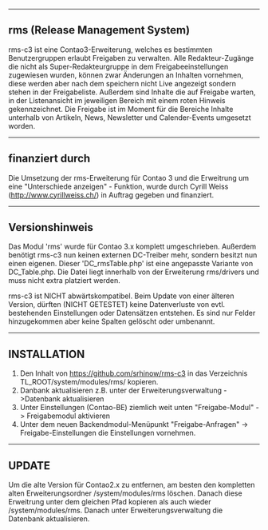 ---------------------------
rms (Release Management System)
---------------------------

rms-c3 ist eine Contao3-Erweiterung, welches es bestimmten Benutzergruppen erlaubt Freigaben zu verwalten. Alle Redakteur-Zugänge die nicht als Super-Redakteurgruppe in dem Freigabeeinstellungen zugewiesen wurden, können zwar Änderungen an Inhalten vornehmen, diese werden aber nach dem speichern nicht Live angezeigt sondern stehen in der Freigabeliste. Außerdem sind Inhalte die auf Freigabe warten, in der Listenansicht im jeweiligen Bereich mit einem roten Hinweis gekennzeichnet. 
Die Freigabe ist im Moment für die Bereiche Inhalte unterhalb von Artikeln, News, Newsletter und Calender-Events umgesetzt worden.

---------------------------
finanziert durch
---------------------------

Die Umsetzung der rms-Erweiterung für Contao 3 und die Erweitrung um eine "Unterschiede anzeigen" - Funktion, wurde durch Cyrill Weiss (http://www.cyrillweiss.ch/) in Auftrag gegeben und finanziert.

---------------------------
Versionshinweis
---------------------------

Das Modul 'rms' wurde für Contao 3.x komplett umgeschrieben. Außerdem benötigt rms-c3 nun keinen externen DC-Treiber mehr, sondern besitzt nun einen eigenen. Dieser 'DC_rmsTable.php' ist eine angepasste Variante von DC_Table.php. Die Datei liegt innerhalb von der Erweiterung rms/drivers und muss nicht extra platziert werden.

rms-c3 ist NICHT abwärtskompatibel. Beim Update von einer älteren Version, dürften (NICHT GETESTET) keine Datenverluste von evtl. bestehenden Einstellungen oder Datensätzen entstehen. Es sind nur Felder hinzugekommen aber keine Spalten gelöscht oder umbenannt.

----------------------------
INSTALLATION
----------------------------
1. Den Inhalt von https://github.com/srhinow/rms-c3 in das Verzeichnis TL_ROOT/system/modules/rms/ kopieren.
2. Danbank  aktualisieren z.B. unter der Erweiterungsverwaltung ->Datenbank aktualisieren
3. Unter Einstellungen (Contao-BE) ziemlich weit unten "Freigabe-Modul" -> Freigabemodul aktivieren
4. Unter dem neuen Backendmodul-Menüpunkt "Freigabe-Anfragen" -> Freigabe-Einstellungen die Einstellungen vornehmen.

----------------------------
UPDATE
----------------------------
Um die alte Version für Contao2.x zu entfernen, am besten den kompletten alten Erweiterungsordner /system/modules/rms löschen. Danach diese Erweitrung unter dem gleichen Pfad kopieren als auch wieder /system/modules/rms. Danach unter Erweiterungsverwaltung die Datenbank aktualisieren.

